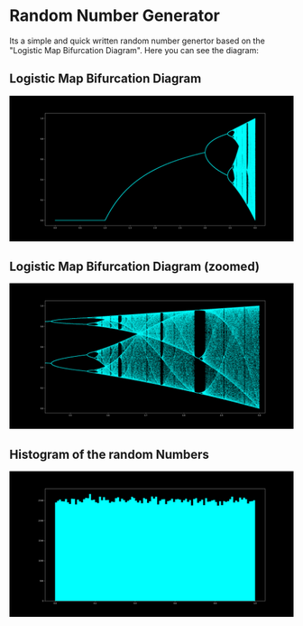 # Random Number Generator

Its a simple and quick written random number genertor based on the "Logistic Map Bifurcation Diagram".
Here you can see the diagram:

## Logistic Map Bifurcation Diagram
![alt text](bifurcation_diagram.png "Logistic Map Bifurcation Diagram")

## Logistic Map Bifurcation Diagram (zoomed)
![alt text](bifurcation_diagram_zoomed.png "Logistic Map Bifurcation Diagram (zoomed)")

## Histogram of the random Numbers
![alt text](hist.png "Histogram of the random Numbers")